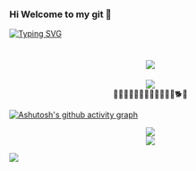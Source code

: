 ### Hi Welcome to my git 👋
[![Typing SVG](https://readme-typing-svg.demolab.com/?lines=First+line+of+text;Second+line+of+text)](https://git.io/typing-svg)

<h1 align="center"> <a href="https://sunguoqi.com/"> <img src="https://readme-typing-svg.herokuapp.com/?lines=console.log(%22Hello%2C%20World!%22);STEPHENSXZ祝您今天愉快!&center=true&size=27"> </a> </h1>


<div align="center"> <img src="https://github-readme-stats.vercel.app/api/top-langs/?username=STEPHENSXZ&hide_title=true&hide_border=true&layout=compact&langs_count=6&text_color=000&icon_color=fff&bg_color=0,52fa5a,4dfcff,c64dff&theme=graywhite" /> </div>
<div align="center"> 🙈🙉🙊💥💫💦💨🐵🐒🦍🦧🐶🐕🦮</div>

[![Ashutosh's github activity graph](https://github-readme-activity-graph.cyclic.app/graph?username=STEPHENSXZ&theme=dracula)](https://github.com/ashutosh00710/github-readme-activity-graph)


 <div align="center"><img src="https://stats.justsong.cn/api/csdn?id=qq_41735564"> </div>

 <div align="center"><img src="https://stats.justsong.cn/api/bilibili/?id=86920091&theme=cobalt&show_icons=true"/> 
 </div>

![](https://img.shields.io/badge/python-3.8-orange?style=for-the—badge&logo=python&logoColor=orange)



